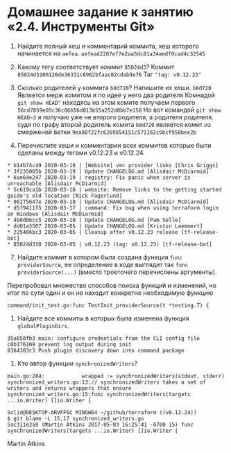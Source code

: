 # Домашнее задание к занятию «2.4. Инструменты Git»


1. Найдите полный хеш и комментарий коммита, хеш которого начинается на `aefea`.
`aefead2207ef7e2aa5dc81a34aedf0cad4c32545`

3. Какому тегу соответствует коммит `85024d3`?
Коммит `85024d3100126de36331c6982bfaac02cdab9e76`
Таг `"tag: v0.12.23"`

5. Сколько родителей у коммита `b8d720`? Напишите их хеши.
`b8d720` Является мерж комитом и по идее у него два родителя 
Комнадой `git show HEAD^` находясь на этом комите получаем первого 
`56cd7859e05c36c06b56d013b55a252d0bb7e158`
Но вот командой `git show HEAD~2` я получаю уже не второго родителя, а родителя родителя.
судя по графу второй родитель комита `b8d720` является комит из смерженой ветки `9ea88f22fc6269854151c571162c5bcf958bee2b`

6. Перечислите хеши и комментарии всех коммитов которые были сделаны между тегами  v0.12.23 и v0.12.24.

```* 33ff1c03b 2020-03-19 | v0.12.24 (HEAD, tag: v0.12.24) [tf-release-bot]
* b14b74c49 2020-03-10 | [Website] vmc provider links [Chris Griggs]
* 3f235065b 2020-03-19 | Update CHANGELOG.md [Alisdair McDiarmid]
* 6ae64e247 2020-03-19 | registry: Fix panic when server is unreachable [Alisdair McDiarmid]
* 5c619ca1b 2020-03-18 | website: Remove links to the getting started guide's old location [Nick Fagerlund]
* 06275647e 2020-03-18 | Update CHANGELOG.md [Alisdair McDiarmid]
* d5f9411f5 2020-03-17 | command: Fix bug when using terraform login on Windows [Alisdair McDiarmid]
* 4b6d06cc5 2020-03-10 | Update CHANGELOG.md [Pam Selle]
* dd01a3507 2020-03-05 | Update CHANGELOG.md [Kristin Laemmert]
* 225466bc3 2020-03-05 | Cleanup after v0.12.23 release [tf-release-bot]
* 85024d310 2020-03-05 | v0.12.23 (tag: v0.12.23) [tf-release-bot]
```


7. Найдите коммит в котором была создана функция `func providerSource`, ее определение в коде выглядит так `func providerSource(...)` (вместо троеточего перечислены аргументы).

Перепробовал множество способов поиска функций и изменений, но итог по сути один и он не находит конкретно необходимую функцию 

```$ git grep -e func --and -e providerSource
command/init_test.go:func TestInit_providerSource(t *testing.T) {
```


1. Найдите все коммиты в которых была изменена функция `globalPluginDirs`.
```$ git log -S "globalPluginDirs" --oneline
35a058fb3 main: configure credentials from the CLI config file
c0b176109 prevent log output during init
8364383c3 Push plugin discovery down into command package
```

1. Кто автор функции `synchronizedWriters`? 
```$ git grep -n synchronizedWriters
main.go:284:            wrapped := synchronizedWriters(stdout, stderr)
synchronized_writers.go:13:// synchronizedWriters takes a set of writers and returns wrappers that ensure
synchronized_writers.go:15:func synchronizedWriters(targets ...io.Writer) []io.Writer {

Solid@DESKTOP-ARVFF6C MINGW64 ~/github/terraform ((v0.12.24))
$ git blame -L 15,17 synchronized_writers.go
5ac311e2a9 (Martin Atkins 2017-05-03 16:25:41 -0700 15) func synchronizedWriters(targets ...io.Writer) []io.Writer {
```
Martin Atkins
